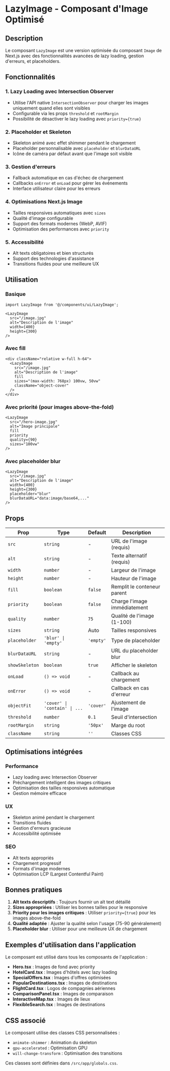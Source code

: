 # LazyImage - Composant d'Image Optimisé

## Description

Le composant `LazyImage` est une version optimisée du composant `Image` de Next.js avec des fonctionnalités avancées de lazy loading, gestion d'erreurs, et placeholders.

## Fonctionnalités

### 1. Lazy Loading avec Intersection Observer
- Utilise l'API native `IntersectionObserver` pour charger les images uniquement quand elles sont visibles
- Configurable via les props `threshold` et `rootMargin`
- Possibilité de désactiver le lazy loading avec `priority={true}`

### 2. Placeholder et Skeleton
- Skeleton animé avec effet shimmer pendant le chargement
- Placeholder personnalisable avec `placeholder` et `blurDataURL`
- Icône de caméra par défaut avant que l'image soit visible

### 3. Gestion d'erreurs
- Fallback automatique en cas d'échec de chargement
- Callbacks `onError` et `onLoad` pour gérer les événements
- Interface utilisateur claire pour les erreurs

### 4. Optimisations Next.js Image
- Tailles responsives automatiques avec `sizes`
- Qualité d'image configurable
- Support des formats modernes (WebP, AVIF)
- Optimisation des performances avec `priority`

### 5. Accessibilité
- Alt texts obligatoires et bien structurés
- Support des technologies d'assistance
- Transitions fluides pour une meilleure UX

## Utilisation

### Basique
```tsx
import LazyImage from '@/components/ui/LazyImage';

<LazyImage
  src="/image.jpg"
  alt="Description de l'image"
  width={400}
  height={300}
/>
```

### Avec fill
```tsx
<div className="relative w-full h-64">
  <LazyImage
    src="/image.jpg"
    alt="Description de l'image"
    fill
    sizes="(max-width: 768px) 100vw, 50vw"
    className="object-cover"
  />
</div>
```

### Avec priorité (pour images above-the-fold)
```tsx
<LazyImage
  src="/hero-image.jpg"
  alt="Image principale"
  fill
  priority
  quality={90}
  sizes="100vw"
/>
```

### Avec placeholder blur
```tsx
<LazyImage
  src="/image.jpg"
  alt="Description de l'image"
  width={400}
  height={300}
  placeholder="blur"
  blurDataURL="data:image/base64,..."
/>
```

## Props

| Prop | Type | Default | Description |
|------|------|---------|-------------|
| `src` | `string` | - | URL de l'image (requis) |
| `alt` | `string` | - | Texte alternatif (requis) |
| `width` | `number` | - | Largeur de l'image |
| `height` | `number` | - | Hauteur de l'image |
| `fill` | `boolean` | `false` | Remplit le conteneur parent |
| `priority` | `boolean` | `false` | Charge l'image immédiatement |
| `quality` | `number` | `75` | Qualité de l'image (1-100) |
| `sizes` | `string` | Auto | Tailles responsives |
| `placeholder` | `'blur' \| 'empty'` | `'empty'` | Type de placeholder |
| `blurDataURL` | `string` | - | URL du placeholder blur |
| `showSkeleton` | `boolean` | `true` | Afficher le skeleton |
| `onLoad` | `() => void` | - | Callback au chargement |
| `onError` | `() => void` | - | Callback en cas d'erreur |
| `objectFit` | `'cover' \| 'contain' \| ...` | `'cover'` | Ajustement de l'image |
| `threshold` | `number` | `0.1` | Seuil d'intersection |
| `rootMargin` | `string` | `'50px'` | Marge du root |
| `className` | `string` | `''` | Classes CSS |

## Optimisations intégrées

### Performance
- Lazy loading avec Intersection Observer
- Préchargement intelligent des images critiques
- Optimisation des tailles responsives automatique
- Gestion mémoire efficace

### UX
- Skeleton animé pendant le chargement
- Transitions fluides
- Gestion d'erreurs gracieuse
- Accessibilité optimisée

### SEO
- Alt texts appropriés
- Chargement progressif
- Formats d'image modernes
- Optimisation LCP (Largest Contentful Paint)

## Bonnes pratiques

1. **Alt texts descriptifs** : Toujours fournir un alt text détaillé
2. **Sizes appropriées** : Utiliser les bonnes tailles pour le responsive
3. **Priority pour les images critiques** : Utiliser `priority={true}` pour les images above-the-fold
4. **Qualité adaptée** : Ajuster la qualité selon l'usage (75-90 généralement)
5. **Placeholder blur** : Utiliser pour une meilleure UX de chargement

## Exemples d'utilisation dans l'application

Le composant est utilisé dans tous les composants de l'application :

- **Hero.tsx** : Images de fond avec priority
- **HotelCard.tsx** : Images d'hôtels avec lazy loading
- **SpecialOffers.tsx** : Images d'offres optimisées
- **PopularDestinations.tsx** : Images de destinations
- **FlightCard.tsx** : Logos de compagnies aériennes
- **ComparisonPanel.tsx** : Images de comparaison
- **InteractiveMap.tsx** : Images de lieux
- **FlexibleSearch.tsx** : Images de destinations

## CSS associé

Le composant utilise des classes CSS personnalisées :
- `animate-shimmer` : Animation du skeleton
- `gpu-accelerated` : Optimisation GPU
- `will-change-transform` : Optimisation des transitions

Ces classes sont définies dans `/src/app/globals.css`.
